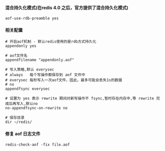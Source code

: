 #### 混合持久化模式(在redis 4.0 之后，官方提供了混合持久化模式)
```
aof-use-rdb-preamble yes
```

#### 相关配置
```
# 开启aof机制 - 默认redis使用的是rdb方式持久化
appendonly yes

# aof文件名
appendfilename "appendonly.aof"

# 写入策略,默认 everysec
# always   每个写操作都保存到 aof 文件中
# everysec 每秒写入一次aof文件，因此，最多可能会丢失1s的数据
# no
appendfsync everysec

# 设置为 yes 表示 rewrite 期间对新写操作不 fsync,暂时存在内存中,等 rewrite 完成后再写入,默认no
no-appendfsync-on-rewrite no

# 保存目录
dir ~/redis/

```

#### 修复 aof 日志文件
```
redis-check-aof -fix file.aof
```
